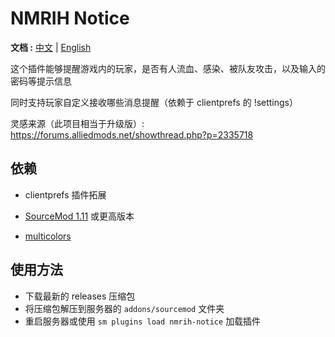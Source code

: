 # NMRIH Notice

**文档 :** [中文](./readme-Chineses.md) | [English](./readme.md)

这个插件能够提醒游戏内的玩家，是否有人流血、感染、被队友攻击，以及输入的密码等提示信息

同时支持玩家自定义接收哪些消息提醒（依赖于 clientprefs 的 !settings）

灵感来源（此项目相当于升级版）: https://forums.alliedmods.net/showthread.php?p=2335718


## 依赖

- clientprefs 插件拓展

- [SourceMod 1.11](https://www.sourcemod.net/downloads.php?branch=stable) 或更高版本

- [multicolors](https://github.com/Bara/Multi-Colors)

<!-- - [vscript_proxy](https://github.com/dysphie/nmrih-vscript-proxy/blob/main/vscript_proxy.inc) -->



## 使用方法
- 下载最新的 releases 压缩包
- 将压缩包解压到服务器的 `addons/sourcemod` 文件夹
- 重启服务器或使用 `sm plugins load nmrih-notice` 加载插件

